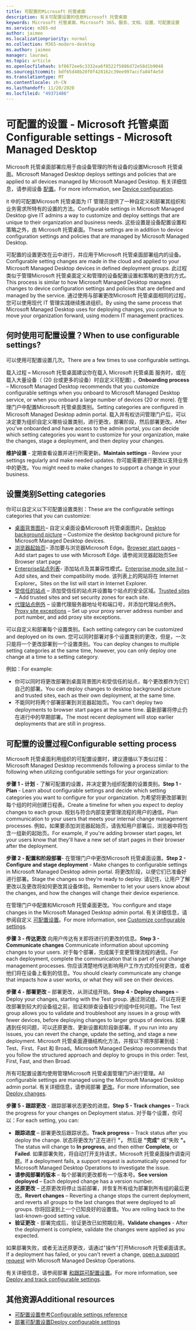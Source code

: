 ```yaml
---
title: 可配置的Microsoft 托管桌面
description: 有关可配置设置的信息Microsoft 托管桌面
keywords: Microsoft 托管桌面、Microsoft 365、服务、文档、设置、可配置设置
ms.service: m365-md
author: jaimeo
ms.localizationpriority: normal
ms.collection: M365-modern-desktop
ms.author: jaimeo
manager: laurawi
ms.topic: article
ms.openlocfilehash: bf8672ee6c3332ea6f8522f5086d72e58d1b9048
ms.sourcegitcommit: bdf65d48b20f0f428162c39ee997accfa84f4e5d
ms.translationtype: MT
ms.contentlocale: zh-CN
ms.lasthandoff: 11/20/2020
ms.locfileid: "49371486"
---
```

# <a name="configurable-settings---microsoft-managed-desktop"></a><span data-ttu-id="0c4f1-104">可配置的设置 - Microsoft 托管桌面</span><span class="sxs-lookup"><span data-stu-id="0c4f1-104">Configurable settings - Microsoft Managed Desktop</span></span>

<span data-ttu-id="0c4f1-105">Microsoft 托管桌面部署应用于由设备管理的所有设备的设置Microsoft 托管桌面。</span><span class="sxs-lookup"><span data-stu-id="0c4f1-105">Microsoft Managed Desktop deploys settings and policies that are applied to all devices managed by Microsoft Managed Desktop.</span></span> <span data-ttu-id="0c4f1-106">有关详细信息，请参阅设备 [配置](../service-description/device-policies.md)。</span><span class="sxs-lookup"><span data-stu-id="0c4f1-106">For more information, see [Device configuration](../service-description/device-policies.md).</span></span>

<span data-ttu-id="0c4f1-107">it 中的可配置Microsoft 托管桌面为 IT 管理员提供了一种自定义和部署其组织和业务需求所特有的设置的方法。</span><span class="sxs-lookup"><span data-stu-id="0c4f1-107">Configurable settings in Microsoft Managed Desktop give IT admins a way to customize and deploy settings that are unique to their organization and business needs.</span></span> <span data-ttu-id="0c4f1-108">这些设置是设备配置设置和策略之外，由 Microsoft 托管桌面。</span><span class="sxs-lookup"><span data-stu-id="0c4f1-108">These settings are in addition to device configuration settings and policies that are managed by Microsoft Managed Desktop.</span></span>  

<span data-ttu-id="0c4f1-109">可配置的设置更改在云中进行，并应用于Microsoft 托管桌面部署组内的设备。</span><span class="sxs-lookup"><span data-stu-id="0c4f1-109">Configurable setting changes are made in the cloud and applied to your Microsoft Managed Desktop devices in defined deployment groups.</span></span> <span data-ttu-id="0c4f1-110">此过程类似于管理Microsoft 托管桌面定义和管理的设备配置设置和策略的更改的方式。</span><span class="sxs-lookup"><span data-stu-id="0c4f1-110">This process is similar to how Microsoft Managed Desktop manages changes to device configuration settings and policies that are defined and managed by the service.</span></span> <span data-ttu-id="0c4f1-111">通过使用与部署更改Microsoft 托管桌面相同的过程，您可以使用现代 IT 管理实践继续推进组织。</span><span class="sxs-lookup"><span data-stu-id="0c4f1-111">By using the same process that Microsoft Managed Desktop uses for deploying changes, you continue to move your organization forward, using modern IT management practices.</span></span>

## <a name="when-to-use-configurable-settings"></a><span data-ttu-id="0c4f1-112">何时使用可配置设置？</span><span class="sxs-lookup"><span data-stu-id="0c4f1-112">When to use configurable settings?</span></span>

<span data-ttu-id="0c4f1-113">可以使用可配置设置几次。</span><span class="sxs-lookup"><span data-stu-id="0c4f1-113">There are a few times to use configurable settings.</span></span> 

<span data-ttu-id="0c4f1-114">载入过程 **–** Microsoft 托管桌面建议你在载入 Microsoft 托管桌面 服务时，或在载入大量设备（ (20 台或更多的设备）时自定义可配置) 。</span><span class="sxs-lookup"><span data-stu-id="0c4f1-114">**Onboarding process** – Microsoft Managed Desktop recommends that you customize configurable settings when you onboard to Microsoft Managed Desktop service, or when you onboard a large number of devices (20 or more).</span></span> <span data-ttu-id="0c4f1-115">在管理门户中配置Microsoft 托管桌面类别。</span><span class="sxs-lookup"><span data-stu-id="0c4f1-115">Setting categories are configured in Microsoft Managed Desktop admin portal.</span></span> <span data-ttu-id="0c4f1-116">载入并有权访问管理门户后，可以决定要为组织自定义哪些设置类别，进行更改，部署阶段，然后部署更改。</span><span class="sxs-lookup"><span data-stu-id="0c4f1-116">After you’ve onboarded and have access to the admin portal, you can decide which setting categories you want to customize for your organization, make the changes, stage a deployment, and then deploy your changes.</span></span>

<span data-ttu-id="0c4f1-117">**维护设置** - 定期查看设置并进行所需更新。</span><span class="sxs-lookup"><span data-stu-id="0c4f1-117">**Maintain settings** - Review your settings regularly and make needed updates.</span></span> <span data-ttu-id="0c4f1-118">你可能需要进行更改以支持业务中的更改。</span><span class="sxs-lookup"><span data-stu-id="0c4f1-118">You might need to make changes to support a change in your business.</span></span>   

## <a name="setting-categories"></a><span data-ttu-id="0c4f1-119">设置类别</span><span class="sxs-lookup"><span data-stu-id="0c4f1-119">Setting categories</span></span>

<span data-ttu-id="0c4f1-120">你可以自定义以下可配置设置类别：</span><span class="sxs-lookup"><span data-stu-id="0c4f1-120">These are the configurable settings categories that you can customize:</span></span>
- <span data-ttu-id="0c4f1-121">[桌面背景图片](config-setting-ref.md#desktop-background-picture)– 自定义桌面设备Microsoft 托管桌面图片。</span><span class="sxs-lookup"><span data-stu-id="0c4f1-121">[Desktop background picture](config-setting-ref.md#desktop-background-picture) – Customize the desktop background picture for Microsoft Managed Desktop devices.</span></span> 
- <span data-ttu-id="0c4f1-122">[浏览器起始页](config-setting-ref.md#browser-start-pages)– 添加要与浏览器Microsoft Edge。</span><span class="sxs-lookup"><span data-stu-id="0c4f1-122">[Browser start pages](config-setting-ref.md#browser-start-pages) – Add start pages to use with Microsoft Edge.</span></span> <span data-ttu-id="0c4f1-123">请参阅浏览器起始页</span><span class="sxs-lookup"><span data-stu-id="0c4f1-123">See Browser start page</span></span>
- <span data-ttu-id="0c4f1-124">[Enterprise站点列表](config-setting-ref.md#enterprise-mode-site-list-location)- 添加站点及其兼容性模式。</span><span class="sxs-lookup"><span data-stu-id="0c4f1-124">[Enterprise mode site list](config-setting-ref.md#enterprise-mode-site-list-location) – Add sites, and their compatibility mode.</span></span> <span data-ttu-id="0c4f1-125">该列表上的网站将在 Internet Explorer。</span><span class="sxs-lookup"><span data-stu-id="0c4f1-125">Sites on the list will start in Internet Explorer.</span></span> 
- <span data-ttu-id="0c4f1-126">[受信任的站点](config-setting-ref.md#trusted-sites) – 添加受信任的站点并设置每个站点的安全区域。</span><span class="sxs-lookup"><span data-stu-id="0c4f1-126">[Trusted sites](config-setting-ref.md#trusted-sites) – Add trusted sites and set security zones for each site.</span></span> 
- <span data-ttu-id="0c4f1-127">[代理站点例外](config-setting-ref.md#proxy) – 设置代理服务器地址号和端口号，并添加代理站点例外。</span><span class="sxs-lookup"><span data-stu-id="0c4f1-127">[Proxy site exceptions](config-setting-ref.md#proxy) – Set up your proxy server address number and port number, and add proxy site exceptions.</span></span>

<span data-ttu-id="0c4f1-128">可以自定义和部署每个设置类别。</span><span class="sxs-lookup"><span data-stu-id="0c4f1-128">Each setting category can be customized and deployed on its own.</span></span> <span data-ttu-id="0c4f1-129">您可以同时部署对多个设置类别的更改，但是，一次只能将一个更改部署到一个设置类别。</span><span class="sxs-lookup"><span data-stu-id="0c4f1-129">You can deploy changes to multiple setting categories at the same time, however, you can only deploy one change at a time to a setting category.</span></span>

<span data-ttu-id="0c4f1-130">例如：</span><span class="sxs-lookup"><span data-stu-id="0c4f1-130">For example:</span></span>
- <span data-ttu-id="0c4f1-131">你可以同时将更改部署到桌面背景图片和受信任的站点，每个更改都作为它们自己的部署。</span><span class="sxs-lookup"><span data-stu-id="0c4f1-131">You can deploy changes to desktop background picture and trusted sites, each as their own deployment, at the same time.</span></span> 
- <span data-ttu-id="0c4f1-132">不能同时将两个部署部署到浏览器起始页。</span><span class="sxs-lookup"><span data-stu-id="0c4f1-132">You can’t deploy two deployments to browser start pages at the same time.</span></span> <span data-ttu-id="0c4f1-133">最新部署将停止仍在进行中的早期部署。</span><span class="sxs-lookup"><span data-stu-id="0c4f1-133">The most recent deployment will stop earlier deployments that are still in progress.</span></span>

## <a name="configurable-setting-process"></a><span data-ttu-id="0c4f1-134">可配置的设置过程</span><span class="sxs-lookup"><span data-stu-id="0c4f1-134">Configurable setting process</span></span>

<span data-ttu-id="0c4f1-135">Microsoft 托管桌面利用组织的可配置设置时，建议遵循以下类似过程：</span><span class="sxs-lookup"><span data-stu-id="0c4f1-135">Microsoft Managed Desktop recommends following a process similar to the following when utilizing configurable settings for your organization:</span></span>

<span data-ttu-id="0c4f1-136">**步骤 1 - 计划** - 了解可配置的设置，并决定要为组织配置的设置类别。</span><span class="sxs-lookup"><span data-stu-id="0c4f1-136">**Step 1 - Plan** - Learn about configurable settings and decide which setting categories you want to configure for your organization.</span></span> <span data-ttu-id="0c4f1-137">为希望将更改部署到每个组的时间创建日程表。</span><span class="sxs-lookup"><span data-stu-id="0c4f1-137">Create a timeline for when you expect to deploy changes to each group.</span></span> <span data-ttu-id="0c4f1-138">规划与符合内部变更管理流程的用户的通信。</span><span class="sxs-lookup"><span data-stu-id="0c4f1-138">Plan communication to your users that meets your internal change management processes.</span></span> <span data-ttu-id="0c4f1-139">例如，如果要添加浏览器起始页，请告知用户部署后，浏览器中将包含一组新的起始页。</span><span class="sxs-lookup"><span data-stu-id="0c4f1-139">For example, if you're adding browser start pages, let your users know that they'll have a new set of start pages in their browser after the deployment.</span></span>  

<span data-ttu-id="0c4f1-140">**步骤 2 - 配置和阶段部署**- 在管理门户中更改Microsoft 托管桌面设置。</span><span class="sxs-lookup"><span data-stu-id="0c4f1-140">**Step 2 - Configure and stage deployment** - Make changes to configurable settings in Microsoft Managed Desktop admin portal.</span></span> <span data-ttu-id="0c4f1-141">将更改阶段，以便它们已准备好进行部署。</span><span class="sxs-lookup"><span data-stu-id="0c4f1-141">Stage the changes so they’re ready to deploy.</span></span> <span data-ttu-id="0c4f1-142">请记住，让用户了解更改以及更改将如何更改其设备体验。</span><span class="sxs-lookup"><span data-stu-id="0c4f1-142">Remember to let your users know about the changes, and how the changes will change their device experience.</span></span>   

<span data-ttu-id="0c4f1-143">在管理门户中配置和Microsoft 托管桌面更改。</span><span class="sxs-lookup"><span data-stu-id="0c4f1-143">You configure and stage changes in the Microsoft Managed Desktop admin portal.</span></span> <span data-ttu-id="0c4f1-144">有关详细信息，请参阅自定义 [可配置设置](config-setting-ref.md)。</span><span class="sxs-lookup"><span data-stu-id="0c4f1-144">For more information, see [Customize configurable settings](config-setting-ref.md).</span></span> 

<span data-ttu-id="0c4f1-145">**步骤 3 - 传达更改** 向用户传达有关即将进行的更改的信息。</span><span class="sxs-lookup"><span data-stu-id="0c4f1-145">**Step 3 - Communicate changes** Communicate information about upcoming changes to your users.</span></span> <span data-ttu-id="0c4f1-146">对于每个部署，完成属于变更管理流程的通信。</span><span class="sxs-lookup"><span data-stu-id="0c4f1-146">For each deployment, complete the communication that is part of your change management processes.</span></span> <span data-ttu-id="0c4f1-147">你应该清楚地传达影响用户工作方式的任何更改，或者他们将在设备上看到的信息。</span><span class="sxs-lookup"><span data-stu-id="0c4f1-147">You should clearly communicate any change that impacts how a user works, or what they will see on their devices.</span></span>

<span data-ttu-id="0c4f1-148">**步骤 4 - 部署更改** – 部署更改，从测试组开始。</span><span class="sxs-lookup"><span data-stu-id="0c4f1-148">**Step 4 - Deploy changes** – Deploy your changes, starting with the Test group.</span></span> <span data-ttu-id="0c4f1-149">通过测试组，可以在将更改部署到较大的设备组之前，验证和排查设备较少的组中任何问题。</span><span class="sxs-lookup"><span data-stu-id="0c4f1-149">The Test group allows you to validate and troubleshoot any issues in a group with fewer devices, before deploying changes to larger groups of devices.</span></span> <span data-ttu-id="0c4f1-150">如果遇到任何问题，可以还原更改、更新设置和阶段新部署。</span><span class="sxs-lookup"><span data-stu-id="0c4f1-150">If you run into any issues, you can revert the change, update the setting, and stage a new deployment.</span></span> <span data-ttu-id="0c4f1-151">Microsoft 托管桌面遵循结构化方法，并按以下顺序部署到组：Test、First、Fast 和 Broad。</span><span class="sxs-lookup"><span data-stu-id="0c4f1-151">Microsoft Managed Desktop recommends that you follow the structured approach and deploy to groups in this order: Test, First, Fast, and then Broad.</span></span>   

<span data-ttu-id="0c4f1-152">所有可配置设置均使用管理Microsoft 托管桌面管理门户进行管理。</span><span class="sxs-lookup"><span data-stu-id="0c4f1-152">All configurable settings are managed using the Microsoft Managed Desktop admin portal.</span></span> <span data-ttu-id="0c4f1-153">有关详细信息，请参阅部署 [更改](config-setting-deploy.md)。</span><span class="sxs-lookup"><span data-stu-id="0c4f1-153">For more information, see [Deploy changes](config-setting-deploy.md).</span></span> 

<span data-ttu-id="0c4f1-154">**步骤 5 - 跟踪更改** - 跟踪部署状态更改的进度。</span><span class="sxs-lookup"><span data-stu-id="0c4f1-154">**Step 5 - Track changes** – Track the progress for your changes on Deployment status.</span></span> <span data-ttu-id="0c4f1-155">对于每个设置，你可以：</span><span class="sxs-lookup"><span data-stu-id="0c4f1-155">For each setting, you can:</span></span>
- <span data-ttu-id="0c4f1-156">**跟踪进度** – 部署更改后跟踪状态。</span><span class="sxs-lookup"><span data-stu-id="0c4f1-156">**Track progress** – Track status after you deploy the change.</span></span> <span data-ttu-id="0c4f1-157">状态将更改为"正在进行 **"，** 然后是 **"完成"** 或"失败 **"。**</span><span class="sxs-lookup"><span data-stu-id="0c4f1-157">The status will change to **In progress**, and then either **Complete**, or **Failed**.</span></span> <span data-ttu-id="0c4f1-158">如果部署失败，将自动打开支持请求，Microsoft 托管桌面操作调查问题。</span><span class="sxs-lookup"><span data-stu-id="0c4f1-158">If a deployment fails, a support request is automatically opened for Microsoft Managed Desktop Operations to investigate the issue.</span></span>  
- <span data-ttu-id="0c4f1-159">**请参阅部署的版本** – 每个部署的更改都有一个版本号。</span><span class="sxs-lookup"><span data-stu-id="0c4f1-159">**See version deployed** – Each deployed change has a version number.</span></span>
- <span data-ttu-id="0c4f1-160">**还原更改** – 还原更改将停止当前部署，并恢复所有组为部署到所有组的最后更改。</span><span class="sxs-lookup"><span data-stu-id="0c4f1-160">**Revert changes** – Reverting a change stops the current deployment, and reverts all groups to the last changes that were deployed to all groups.</span></span> <span data-ttu-id="0c4f1-161">你将回滚到上一个已知良好的设置值。</span><span class="sxs-lookup"><span data-stu-id="0c4f1-161">You are rolling back to the last-known-good setting value.</span></span>
- <span data-ttu-id="0c4f1-162">**验证更改** - 部署完成后，验证更改已如预期应用。</span><span class="sxs-lookup"><span data-stu-id="0c4f1-162">**Validate changes** - After the deployment is complete, validate the changes were applied as you expected.</span></span>  

<span data-ttu-id="0c4f1-163">如果部署失败，或者无法还原更改，请通过"操作"打开[](admin-support.md)Microsoft 托管桌面请求。</span><span class="sxs-lookup"><span data-stu-id="0c4f1-163">If a deployment has failed, or you can't revert a change, [open a support request](admin-support.md) with Microsoft Managed Desktop Operations.</span></span> 

<span data-ttu-id="0c4f1-164">有关详细信息，请参阅部署 [和跟踪可配置设置](config-setting-deploy.md)。</span><span class="sxs-lookup"><span data-stu-id="0c4f1-164">For more information, see [Deploy and track configurable settings](config-setting-deploy.md).</span></span>

## <a name="additional-resources"></a><span data-ttu-id="0c4f1-165">其他资源</span><span class="sxs-lookup"><span data-stu-id="0c4f1-165">Additional resources</span></span>
- [<span data-ttu-id="0c4f1-166">可配置设置参考</span><span class="sxs-lookup"><span data-stu-id="0c4f1-166">Configurable settings reference</span></span>](config-setting-ref.md) 
- [<span data-ttu-id="0c4f1-167">部署可配置设置</span><span class="sxs-lookup"><span data-stu-id="0c4f1-167">Deploy configurable settings</span></span>](config-setting-deploy.md) 

